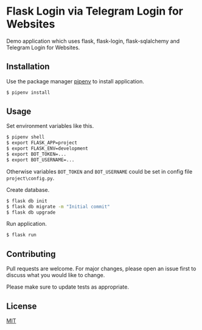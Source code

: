 # Flask Login via Telegram Login for Websites

Demo application which uses flask, flask-login, flask-sqlalchemy and Telegram Login for Websites.

## Installation

Use the package manager [pipenv](https://pipenv.pypa.io/en/latest/) to install application.

```bash
$ pipenv install
```

## Usage

Set environment variables like this.

```bash
$ pipenv shell
$ export FLASK_APP=project
$ export FLASK_ENV=development
$ export BOT_TOKEN=...
$ export BOT_USERNAME=...
```

Otherwise variables `BOT_TOKEN` and `BOT_USERNAME` could be set in config file `project\config.py`.

Create database.

```bash
$ flask db init
$ flask db migrate -m "Initial commit"
$ flask db upgrade
```

Run application.

```bash
$ flask run
```

## Contributing
Pull requests are welcome. For major changes, please open an issue first to discuss what you would like to change.

Please make sure to update tests as appropriate.

## License
[MIT](https://choosealicense.com/licenses/mit/)